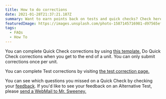 ```yaml
---
title: How to do corrections
date: 2021-01-28T21:37:21.187Z
summary: Want to earn points back on tests and quick checks? Check here!
featuredImage: https://images.unsplash.com/photo-1587145716981-d97565ef76d4?ixid=MnwxMjA3fDB8MHxwaG90by1wYWdlfHx8fGVufDB8fHx8&ixlib=rb-1.2.1&auto=format&fit=crop&w=500&q=80
tags:
  - FAQs
  - How To
---
```

You can complete Quick Check corrections by using [this template.](https://docs.google.com/document/d/11QS3GJf3S_-MuPSobv_Beo92mgj9GDhxrC-e5x6VOsQ/edit?usp=sharing) Do Quick Check corrections when you get to the end of a unit. You can only submit corrections once per unit.

You can complete Test corrections by visiting [the test correction page.](/posts/test-corrections-form/)

You can see which questions you missed on a Quick Check by checking your [feedback](/posts/how-to-see-feedback/). If you'd like to see your feedback on an Alternative Test, please [send a WebMail to Mr. Sweeney.](https://www.connexus.com/webmail?hideHeader=true/#/composemessage?idWebuser=2786770)